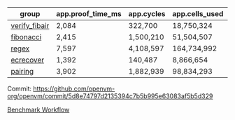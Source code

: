 | group | app.proof_time_ms | app.cycles | app.cells_used | leaf.proof_time_ms | leaf.cycles | leaf.cells_used |
| -- | -- | -- | -- | -- | -- | -- |
| [verify_fibair](https://github.com/openvm-org/openvm/blob/benchmark-results/benchmarks-pr/2008/verify_fibair-5d8e74797d2135394c7b5b995e63083af5b5d329.md) | 2,084 |  322,700 |  18,750,324 |- | - | - |
| [fibonacci](https://github.com/openvm-org/openvm/blob/benchmark-results/benchmarks-pr/2008/fibonacci-5d8e74797d2135394c7b5b995e63083af5b5d329.md) | 2,415 |  1,500,210 |  51,504,507 |- | - | - |
| [regex](https://github.com/openvm-org/openvm/blob/benchmark-results/benchmarks-pr/2008/regex-5d8e74797d2135394c7b5b995e63083af5b5d329.md) | 7,597 |  4,108,597 |  164,734,992 |- | - | - |
| [ecrecover](https://github.com/openvm-org/openvm/blob/benchmark-results/benchmarks-pr/2008/ecrecover-5d8e74797d2135394c7b5b995e63083af5b5d329.md) | 1,392 |  140,487 |  8,866,654 |- | - | - |
| [pairing](https://github.com/openvm-org/openvm/blob/benchmark-results/benchmarks-pr/2008/pairing-5d8e74797d2135394c7b5b995e63083af5b5d329.md) | 3,902 |  1,882,939 |  98,834,293 |- | - | - |


Commit: https://github.com/openvm-org/openvm/commit/5d8e74797d2135394c7b5b995e63083af5b5d329

[Benchmark Workflow](https://github.com/openvm-org/openvm/actions/runs/17133358494)
